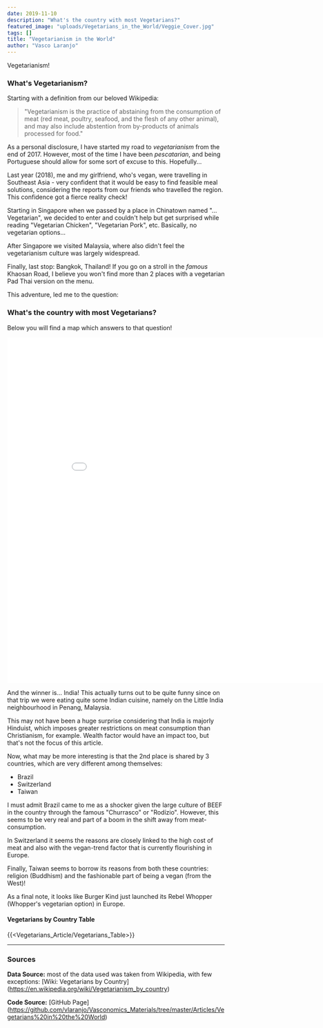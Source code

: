 ```yaml
---
date: 2019-11-10
description: "What's the country with most Vegetarians?"
featured_image: "uploads/Vegetarians_in_the_World/Veggie_Cover.jpg"
tags: []
title: "Vegetarianism in the World"
author: "Vasco Laranjo"
---
```

Vegetarianism!

### What's Vegetarianism?

Starting with a definition from our beloved Wikipedia:

> "Vegetarianism is the practice of abstaining from the consumption of meat (red meat, poultry, seafood, and the flesh of any other animal), and may also include abstention from by-products of animals processed for food."

As a personal disclosure, I have started my road to *vegetarianism* from the end of 2017. However, most of the time I have been *pescatarian*, and being Portuguese should allow for some sort of excuse to this. 
Hopefully...

Last year (2018), me and my girlfriend, who's vegan, were travelling in Southeast Asia - very confident that it would be easy to find feasible meal solutions, considering the reports from our friends who travelled the region. This confidence got a fierce reality check!

Starting in Singapore when we passed by a place in Chinatown named "... Vegetarian", we decided to enter and couldn't help but get surprised while reading "Vegetarian Chicken", "Vegetarian Pork", etc. Basically, no vegetarian options...

After Singapore we visited Malaysia, where also didn't feel the vegetarianism culture was largely widespread. 

Finally, last stop: Bangkok, Thailand! If you go on a stroll in the *famous* Khaosan Road, I believe you won't find more than 2 places with a vegetarian Pad Thai version on the menu.

This adventure, led me to the question:

### What's the country with most Vegetarians?

Below you will find a map which answers to that question!

<iframe width="900" height="800" frameborder="0" scrolling="no" src="//plot.ly/~VascoLaranjo/52.embed"></iframe>

And the winner is... India! This actually turns out to be quite funny since on that trip we were eating quite some Indian cuisine, namely on the Little India neighbourhood in Penang, Malaysia.

This may not have been a huge surprise considering that India is majorly Hinduist, which imposes greater restrictions on meat consumption than Christianism, for example. Wealth factor would have an impact too, but that's not the focus of this article.

Now, what may be more interesting is that the 2nd place is shared by 3 countries, which are very different among themselves:

* Brazil
* Switzerland
* Taiwan    

I must admit Brazil came to me as a shocker given the large culture of BEEF in the country through the famous "Churrasco" or "Rodízio". However, this seems to be very real and part of a boom in the shift away from meat-consumption. 

In Switzerland it seems the reasons are closely linked to the high cost of meat and also with the vegan-trend factor that is currently flourishing in Europe. 

Finally, Taiwan seems to borrow its reasons from both these countries: religion (Buddhism) and the fashionable part of being a vegan (from the West)!

As a final note, it looks like Burger Kind just launched its Rebel Whopper (Whopper's vegetarian option) in Europe.

#### Vegetarians by Country Table

{{<Vegetarians_Article/Vegetarians_Table>}}

---
### Sources

**Data Source:** most of the data used was taken from Wikipedia, with few exceptions:
[Wiki: Vegetarians by Country] (https://en.wikipedia.org/wiki/Vegetarianism_by_country)


**Code Source:** 
[GitHub Page] (https://github.com/vlaranjo/Vasconomics_Materials/tree/master/Articles/Vegetarians%20in%20the%20World)